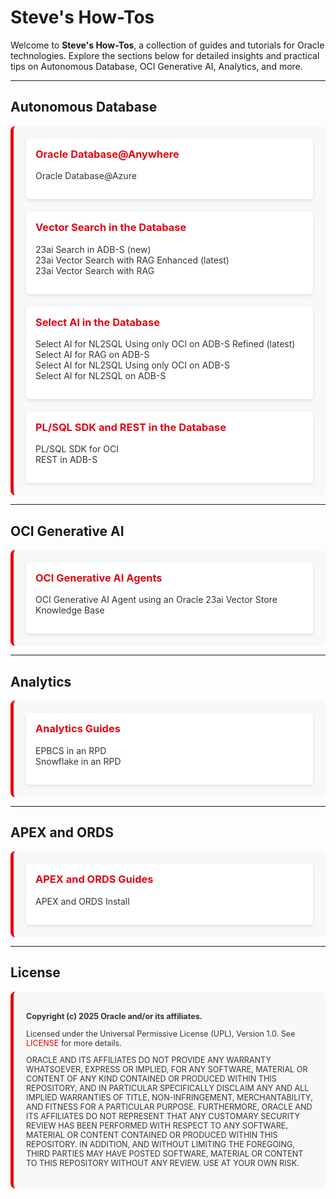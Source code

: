 # Steve's How-Tos

Welcome to **Steve's How-Tos**, a collection of guides and tutorials for Oracle technologies. Explore the sections below for detailed insights and practical tips on Autonomous Database, OCI Generative AI, Analytics, and more.

---

## Autonomous Database

<div style="display: grid; grid-template-columns: repeat(auto-fit, minmax(300px, 1fr)); gap: 20px; background-color: #F8F8F8; padding: 20px; border-radius: 8px; border-left: 5px solid #E30613;">
  <div style="background-color: #FFFFFF; padding: 15px; border-radius: 5px; box-shadow: 0 2px 5px rgba(0,0,0,0.1);">
    <h3 style="color: #E30613; margin-top: 0;">Oracle Database@Anywhere</h3>
    <ul style="list-style-type: none; padding: 0;">
      <li><a href="https://snicholspa.github.io/tips_tricks_howtos/autonomous_database/atanywhere/azure/" style="color: #333; text-decoration: none;">Oracle Database@Azure</a></li>
    </ul>
  </div>
  <div style="background-color: #FFFFFF; padding: 15px; border-radius: 5px; box-shadow: 0 2px 5px rgba(0,0,0,0.1);">
    <h3 style="color: #E30613; margin-top: 0;">Vector Search in the Database</h3>
    <ul style="list-style-type: none; padding: 0;">
      <li><a href="https://snicholspa.github.io/tips_tricks_howtos/autonomous_database/search23ai/" style="color: #333; text-decoration: none;">23ai Search in ADB-S (new)</a></li>
      <li><a href="https://snicholspa.github.io/tips_tricks_howtos/autonomous_database/vector_search_enhanced/" style="color: #333; text-decoration: none;">23ai Vector Search with RAG Enhanced (latest)</a></li>      
      <li><a href="https://snicholspa.github.io/tips_tricks_howtos/autonomous_database/vector_search/" style="color: #333; text-decoration: none;">23ai Vector Search with RAG</a></li>
    </ul>
  </div>
  <div style="background-color: #FFFFFF; padding: 15px; border-radius: 5px; box-shadow: 0 2px 5px rgba(0,0,0,0.1);">
    <h3 style="color: #E30613; margin-top: 0;">Select AI in the Database</h3>
    <ul style="list-style-type: none; padding: 0;">
      <li><a href="https://snicholspa.github.io/tips_tricks_howtos/autonomous_database/select_ai_oci_refined/" style="color: #333; text-decoration: none;">Select AI for NL2SQL Using only OCI on ADB-S Refined (latest)</a></li>
      <li><a href="https://snicholspa.github.io/tips_tricks_howtos/autonomous_database/select_ai_rag/" style="color: #333; text-decoration: none;">Select AI for RAG on ADB-S</a></li>
      <li><a href="https://snicholspa.github.io/tips_tricks_howtos/autonomous_database/select_ai_oci_only/" style="color: #333; text-decoration: none;">Select AI for NL2SQL Using only OCI on ADB-S</a></li>
      <li><a href="https://snicholspa.github.io/tips_tricks_howtos/autonomous_database/select_ai/" style="color: #333; text-decoration: none;">Select AI for NL2SQL on ADB-S</a></li>
    </ul>
  </div>
  <div style="background-color: #FFFFFF; padding: 15px; border-radius: 5px; box-shadow: 0 2px 5px rgba(0,0,0,0.1);">
    <h3 style="color: #E30613; margin-top: 0;">PL/SQL SDK and REST in the Database</h3>
    <ul style="list-style-type: none; padding: 0;">
      <li><a href="https://snicholspa.github.io/tips_tricks_howtos/autonomous_database/pl_sql_sdk/" style="color: #333; text-decoration: none;">PL/SQL SDK for OCI</a></li>
      <li><a href="https://snicholspa.github.io/tips_tricks_howtos/autonomous_database/rest_in_db/" style="color: #333; text-decoration: none;">REST in ADB-S</a></li>
    </ul>
  </div>
</div>

---

## OCI Generative AI

<div style="display: grid; grid-template-columns: repeat(auto-fit, minmax(300px, 1fr)); gap: 20px; background-color: #F8F8F8; padding: 20px; border-radius: 8px; border-left: 5px solid #E30613;">
  <div style="background-color: #FFFFFF; padding: 15px; border-radius: 5px; box-shadow: 0 2px 5px rgba(0,0,0,0.1);">
    <h3 style="color: #E30613; margin-top: 0;">OCI Generative AI Agents</h3>
    <ul style="list-style-type: none; padding: 0;">
      <li><a href="https://snicholspa.github.io/tips_tricks_howtos/oci_genai_service/genai_agents_vector_kb/" style="color: #333; text-decoration: none;">OCI Generative AI Agent using an Oracle 23ai Vector Store Knowledge Base</a></li>
    </ul>
  </div>
</div>

---

## Analytics

<div style="display: grid; grid-template-columns: repeat(auto-fit, minmax(300px, 1fr)); gap: 20px; background-color: #F8F8F8; padding: 20px; border-radius: 8px; border-left: 5px solid #E30613;">
  <div style="background-color: #FFFFFF; padding: 15px; border-radius: 5px; box-shadow: 0 2px 5px rgba(0,0,0,0.1);">
    <h3 style="color: #E30613; margin-top: 0;">Analytics Guides</h3>
    <ul style="list-style-type: none; padding: 0;">
      <li><a href="https://snicholspa.github.io/tips_tricks_howtos/analytics/epbcs/" style="color: #333; text-decoration: none;">EPBCS in an RPD</a></li>
      <li><a href="https://snicholspa.github.io/tips_tricks_howtos/analytics/snowflake/" style="color: #333; text-decoration: none;">Snowflake in an RPD</a></li>
    </ul>
  </div>
</div>

---

## APEX and ORDS

<div style="display: grid; grid-template-columns: repeat(auto-fit, minmax(300px, 1fr)); gap: 20px; background-color: #F8F8F8; padding: 20px; border-radius: 8px; border-left: 5px solid #E30613;">
  <div style="background-color: #FFFFFF; padding: 15px; border-radius: 5px; box-shadow: 0 2px 5px rgba(0,0,0,0.1);">
    <h3 style="color: #E30613; margin-top: 0;">APEX and ORDS Guides</h3>
    <ul style="list-style-type: none; padding: 0;">
      <li><a href="https://snicholspa.github.io/tips_tricks_howtos/apex_ords/apex_ords_install/" style="color: #333; text-decoration: none;">APEX and ORDS Install</a></li>
    </ul>
  </div>
</div>

---

## License

<div style="background-color: #F8F8F8; padding: 20px; border-radius: 8px; border-left: 5px solid #E30613; font-size: 0.9em; color: #333;">
  <p><strong>Copyright (c) 2025 Oracle and/or its affiliates.</strong></p>
  <p>Licensed under the Universal Permissive License (UPL), Version 1.0. See <a href="LICENSE" style="color: #E30613; text-decoration: none;">LICENSE</a> for more details.</p>
  <p>ORACLE AND ITS AFFILIATES DO NOT PROVIDE ANY WARRANTY WHATSOEVER, EXPRESS OR IMPLIED, FOR ANY SOFTWARE, MATERIAL OR CONTENT OF ANY KIND CONTAINED OR PRODUCED WITHIN THIS REPOSITORY, AND IN PARTICULAR SPECIFICALLY DISCLAIM ANY AND ALL IMPLIED WARRANTIES OF TITLE, NON-INFRINGEMENT, MERCHANTABILITY, AND FITNESS FOR A PARTICULAR PURPOSE. FURTHERMORE, ORACLE AND ITS AFFILIATES DO NOT REPRESENT THAT ANY CUSTOMARY SECURITY REVIEW HAS BEEN PERFORMED WITH RESPECT TO ANY SOFTWARE, MATERIAL OR CONTENT CONTAINED OR PRODUCED WITHIN THIS REPOSITORY. IN ADDITION, AND WITHOUT LIMITING THE FOREGOING, THIRD PARTIES MAY HAVE POSTED SOFTWARE, MATERIAL OR CONTENT TO THIS REPOSITORY WITHOUT ANY REVIEW. USE AT YOUR OWN RISK.</p>
</div>